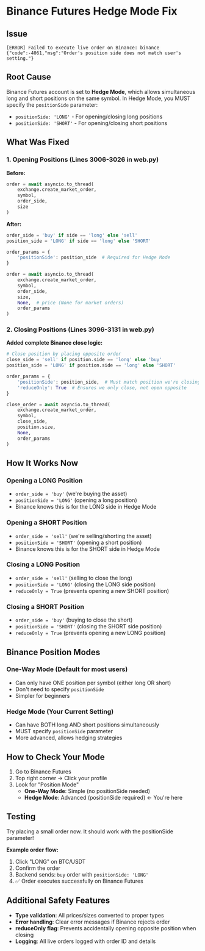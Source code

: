 # Binance Futures Hedge Mode Fix

## Issue
```
[ERROR] Failed to execute live order on Binance: binance {"code":-4061,"msg":"Order's position side does not match user's setting."}
```

## Root Cause
Binance Futures account is set to **Hedge Mode**, which allows simultaneous long and short positions on the same symbol. In Hedge Mode, you MUST specify the `positionSide` parameter:
- `positionSide: 'LONG'` - For opening/closing long positions
- `positionSide: 'SHORT'` - For opening/closing short positions

## What Was Fixed

### 1. Opening Positions (Lines 3006-3026 in web.py)
**Before:**
```python
order = await asyncio.to_thread(
    exchange.create_market_order,
    symbol,
    order_side,
    size
)
```

**After:**
```python
order_side = 'buy' if side == 'long' else 'sell'
position_side = 'LONG' if side == 'long' else 'SHORT'

order_params = {
    'positionSide': position_side  # Required for Hedge Mode
}

order = await asyncio.to_thread(
    exchange.create_market_order,
    symbol,
    order_side,
    size,
    None,  # price (None for market orders)
    order_params
)
```

### 2. Closing Positions (Lines 3096-3131 in web.py)
**Added complete Binance close logic:**
```python
# Close position by placing opposite order
close_side = 'sell' if position.side == 'long' else 'buy'
position_side = 'LONG' if position.side == 'long' else 'SHORT'

order_params = {
    'positionSide': position_side,  # Must match position we're closing
    'reduceOnly': True  # Ensures we only close, not open opposite
}

close_order = await asyncio.to_thread(
    exchange.create_market_order,
    symbol,
    close_side,
    position.size,
    None,
    order_params
)
```

## How It Works Now

### Opening a LONG Position
- `order_side = 'buy'` (we're buying the asset)
- `positionSide = 'LONG'` (opening a long position)
- Binance knows this is for the LONG side in Hedge Mode

### Opening a SHORT Position
- `order_side = 'sell'` (we're selling/shorting the asset)
- `positionSide = 'SHORT'` (opening a short position)
- Binance knows this is for the SHORT side in Hedge Mode

### Closing a LONG Position
- `order_side = 'sell'` (selling to close the long)
- `positionSide = 'LONG'` (closing the LONG side position)
- `reduceOnly = True` (prevents opening a new SHORT position)

### Closing a SHORT Position
- `order_side = 'buy'` (buying to close the short)
- `positionSide = 'SHORT'` (closing the SHORT side position)
- `reduceOnly = True` (prevents opening a new LONG position)

## Binance Position Modes

### One-Way Mode (Default for most users)
- Can only have ONE position per symbol (either long OR short)
- Don't need to specify `positionSide`
- Simpler for beginners

### Hedge Mode (Your Current Setting)
- Can have BOTH long AND short positions simultaneously
- MUST specify `positionSide` parameter
- More advanced, allows hedging strategies

## How to Check Your Mode
1. Go to Binance Futures
2. Top right corner → Click your profile
3. Look for "Position Mode"
   - **One-Way Mode**: Simple (no positionSide needed)
   - **Hedge Mode**: Advanced (positionSide required) ← You're here

## Testing
Try placing a small order now. It should work with the positionSide parameter!

**Example order flow:**
1. Click "LONG" on BTC/USDT
2. Confirm the order
3. Backend sends: `buy` order with `positionSide: 'LONG'`
4. ✅ Order executes successfully on Binance Futures

## Additional Safety Features
- **Type validation**: All prices/sizes converted to proper types
- **Error handling**: Clear error messages if Binance rejects order
- **reduceOnly flag**: Prevents accidentally opening opposite position when closing
- **Logging**: All live orders logged with order ID and details
